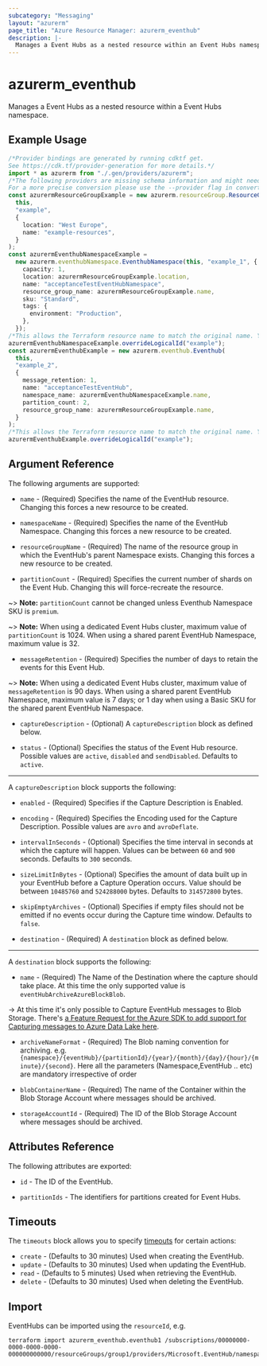 ```yaml
---
subcategory: "Messaging"
layout: "azurerm"
page_title: "Azure Resource Manager: azurerm_eventhub"
description: |-
  Manages a Event Hubs as a nested resource within an Event Hubs namespace.
---
```


# azurerm\_eventhub

Manages a Event Hubs as a nested resource within a Event Hubs namespace.

## Example Usage

```typescript
/*Provider bindings are generated by running cdktf get.
See https://cdk.tf/provider-generation for more details.*/
import * as azurerm from "./.gen/providers/azurerm";
/*The following providers are missing schema information and might need manual adjustments to synthesize correctly: azurerm.
For a more precise conversion please use the --provider flag in convert.*/
const azurermResourceGroupExample = new azurerm.resourceGroup.ResourceGroup(
  this,
  "example",
  {
    location: "West Europe",
    name: "example-resources",
  }
);
const azurermEventhubNamespaceExample =
  new azurerm.eventhubNamespace.EventhubNamespace(this, "example_1", {
    capacity: 1,
    location: azurermResourceGroupExample.location,
    name: "acceptanceTestEventHubNamespace",
    resource_group_name: azurermResourceGroupExample.name,
    sku: "Standard",
    tags: {
      environment: "Production",
    },
  });
/*This allows the Terraform resource name to match the original name. You can remove the call if you don't need them to match.*/
azurermEventhubNamespaceExample.overrideLogicalId("example");
const azurermEventhubExample = new azurerm.eventhub.Eventhub(
  this,
  "example_2",
  {
    message_retention: 1,
    name: "acceptanceTestEventHub",
    namespace_name: azurermEventhubNamespaceExample.name,
    partition_count: 2,
    resource_group_name: azurermResourceGroupExample.name,
  }
);
/*This allows the Terraform resource name to match the original name. You can remove the call if you don't need them to match.*/
azurermEventhubExample.overrideLogicalId("example");

```

## Argument Reference

The following arguments are supported:

*   `name` - (Required) Specifies the name of the EventHub resource. Changing this forces a new resource to be created.

*   `namespaceName` - (Required) Specifies the name of the EventHub Namespace. Changing this forces a new resource to be created.

*   `resourceGroupName` - (Required) The name of the resource group in which the EventHub's parent Namespace exists. Changing this forces a new resource to be created.

*   `partitionCount` - (Required) Specifies the current number of shards on the Event Hub. Changing this will force-recreate the resource.

\~> **Note:** `partitionCount` cannot be changed unless Eventhub Namespace SKU is `premium`.

\~> **Note:** When using a dedicated Event Hubs cluster, maximum value of `partitionCount` is 1024. When using a shared parent EventHub Namespace, maximum value is 32.

* `messageRetention` - (Required) Specifies the number of days to retain the events for this Event Hub.

\~> **Note:** When using a dedicated Event Hubs cluster, maximum value of `messageRetention` is 90 days. When using a shared parent EventHub Namespace, maximum value is 7 days; or 1 day when using a Basic SKU for the shared parent EventHub Namespace.

*   `captureDescription` - (Optional) A `captureDescription` block as defined below.

*   `status` - (Optional) Specifies the status of the Event Hub resource. Possible values are `active`, `disabled` and `sendDisabled`. Defaults to `active`.

***

A `captureDescription` block supports the following:

*   `enabled` - (Required) Specifies if the Capture Description is Enabled.

*   `encoding` - (Required) Specifies the Encoding used for the Capture Description. Possible values are `avro` and `avroDeflate`.

*   `intervalInSeconds` - (Optional) Specifies the time interval in seconds at which the capture will happen. Values can be between `60` and `900` seconds. Defaults to `300` seconds.

*   `sizeLimitInBytes` - (Optional) Specifies the amount of data built up in your EventHub before a Capture Operation occurs. Value should be between `10485760` and `524288000` bytes. Defaults to `314572800` bytes.

*   `skipEmptyArchives` - (Optional) Specifies if empty files should not be emitted if no events occur during the Capture time window. Defaults to `false`.

*   `destination` - (Required) A `destination` block as defined below.

***

A `destination` block supports the following:

* `name` - (Required) The Name of the Destination where the capture should take place. At this time the only supported value is `eventHubArchiveAzureBlockBlob`.

\-> At this time it's only possible to Capture EventHub messages to Blob Storage. There's [a Feature Request for the Azure SDK to add support for Capturing messages to Azure Data Lake here](https://github.com/Azure/azure-rest-api-specs/issues/2255).

*   `archiveNameFormat` - (Required) The Blob naming convention for archiving. e.g. `{namespace}/{eventHub}/{partitionId}/{year}/{month}/{day}/{hour}/{minute}/{second}`. Here all the parameters (Namespace,EventHub .. etc) are mandatory irrespective of order

*   `blobContainerName` - (Required) The name of the Container within the Blob Storage Account where messages should be archived.

*   `storageAccountId` - (Required) The ID of the Blob Storage Account where messages should be archived.

## Attributes Reference

The following attributes are exported:

*   `id` - The ID of the EventHub.

*   `partitionIds` - The identifiers for partitions created for Event Hubs.

## Timeouts

The `timeouts` block allows you to specify [timeouts](https://www.terraform.io/language/resources/syntax#operation-timeouts) for certain actions:

* `create` - (Defaults to 30 minutes) Used when creating the EventHub.
* `update` - (Defaults to 30 minutes) Used when updating the EventHub.
* `read` - (Defaults to 5 minutes) Used when retrieving the EventHub.
* `delete` - (Defaults to 30 minutes) Used when deleting the EventHub.

## Import

EventHubs can be imported using the `resourceId`, e.g.

```shell
terraform import azurerm_eventhub.eventhub1 /subscriptions/00000000-0000-0000-0000-000000000000/resourceGroups/group1/providers/Microsoft.EventHub/namespaces/namespace1/eventhubs/eventhub1
```
